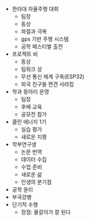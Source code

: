 - 한라대 자율주행 대회
	- 팀장
	- 동상
	- 좌절과 극복
	- gps 기반 주행 시스템
	- 공학 페스티벌 출전
- 프로젝트 비
	- 동상
	- 팀워크 상
	- 무선 통신 체계 구축(ESP32)
	- 외국 친구들 편견 사라짐
- 학과 동아리 운영
	- 팀장
	- 후배 교육
	- 공모전 참가
- 클린 에너지 1기
	- 실습 평가
	- 새로운 지평
- 학부연구생
	- 논문 번역
	- 데이터 수집
	- 수업 준비
	- 새로운 삶
	- 인생의 분기점
- 공학 윤리
- 부국강병
- 단기적 수행
	- 장점: 물갈이가 잘 된다